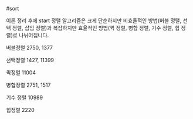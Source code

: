 #sort

이론 정리 후에 start
정렬 알고리즘은 크게 단순하지만 비효율적인 방법(버블 정렬, 선택 정렬, 삽입 정렬)과 복잡하지만 효율적인 방법(퀵 정렬, 병합 정렬, 기수 정렬, 힙 정렬)로 나뉘어집니다.

버블정렬
2750, 1377

선택정렬
1427, 11399

퀵정렬
11004

병합정렬
2751, 1517

기수 정렬
10989

힙정렬
2220